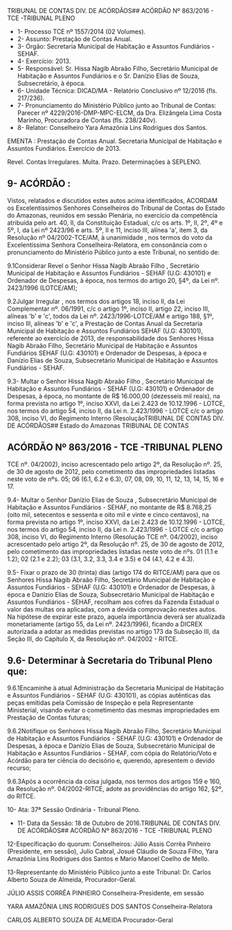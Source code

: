 TRIBUNAL DE CONTAS DIV. DE ACÓRDÃOS## ACÓRDÃO Nº 863/2016 - TCE -TRIBUNAL PLENO

- 1- Processo TCE nº 1557/2014 (02 Volumes).
- 2- Assunto: Prestação de Contas Anual.
- 3- Órgão: Secretaria Municipal de Habitação e Assuntos Fundiários - SEHAF.
- 4- Exercício: 2013.
- 5-  Responsável: Sr.  Hissa  Nagib  Abraão  Filho,  Secretário  Municipal  de  Habitação  e Assuntos Fundiários e o Sr. Danízio Elias de Souza, Subsecretário, à época.
- 6- Unidade Técnica: DICAD/MA - Relatório Conclusivo nº 12/2016 (fls. 217/236).
- 7-  Pronunciamento  do Ministério Público  junto  ao Tribunal  de Contas: Parecer  nº 4229/2016-DMP-MPC-ELCM,  da  Dra.  Elizângela  Lima  Costa  Marinho,  Procuradora  de Contas (fls. 238/240v).
- 8- Relator: Conselheiro Yara Amazônia Lins Rodrigues dos Santos.

EMENTA :  Prestação  de  Contas  Anual.  Secretaria Municipal de Habitação  e Assuntos  Fundiários. Exercício de 2013.

Revel. Contas Irregulares. Multa. Prazo. Determinações à SEPLENO.

## 9- ACÓRDÃO :

Vistos, relatados e discutidos estes autos acima identificados, ACORDAM os Excelentíssimos Senhores Conselheiros do Tribunal de Contas do Estado do Amazonas, reunidos em sessão Plenária, no exercício da competência atribuída pelo  art.  40,  II, da Constituição Estadual, c/c os arts. 1º, II, 2º, 4º e 5º, I, da Lei nº 2423/96 e arts. 5º, II e 11, inciso  III,  alínea  'a',  item  3,  da  Resolução  nº  04/2002-TCE/AM, à  unanimidade ,  nos termos do voto da Excelentíssima Senhora Conselheira-Relatora, em consonância com o pronunciamento do Ministério Público junto a este Tribunal, no sentido de:

9.1Considerar  Revel o  Senhor Hissa  Nagib  Abraão  Filho , Secretário Municipal de Habitação e Assuntos Fundiários  - SEHAF (U.G: 430101) e Ordenador de Despesas, à época, nos termos do artigo 20, §4º, da Lei nº. 2423/1996 (LOTCE/AM);

9.2Julgar Irregular , nos termos dos artigos 18, inciso II, da Lei Complementar nº. 06/1991, c/c o artigo 1º, inciso II, artigo 22, inciso III, alíneas 'b' e 'c', todos da Lei nº. 2423/1996-LOTCE/AM e artigo 188, §1º, inciso  III, alíneas 'b' e 'c', a Prestação de Contas Anual da Secretaria Municipal de Habitação e Assuntos Fundiários SEHAF (U.G: 430101), referente ao exercício de 2013, de responsabilidade dos Senhores Hissa  Nagib  Abraão  Filho,  Secretário  Municipal  de  Habitação  e  Assuntos  Fundiários  SEHAF (U.G:  430101)  e  Ordenador  de  Despesas,  à  época  e Danízio  Elias  de  Souza, Subsecretário Municipal de Habitação e Assuntos Fundiários - SEHAF.

9.3-  Multar o  Senhor Hissa  Nagib  Abraão  Filho ,  Secretário  Municipal  de Habitação e Assuntos Fundiários - SEHAF (U.G: 430101) e Ordenador de Despesas, à época, no montante de R$ 16.000,00 (dezesseis mil reais), na forma prevista no artigo 1º, inciso XXVI, da Lei 2.423 de 10.12.1996 - LOTCE, nos termos do artigo 54, inciso II, da Lei n. 2.423/1996 - LOTCE c/c o artigo 308, inciso VI, do Regimento Interno (ResoluçãoTRIBUNAL DE CONTAS DIV. DE ACÓRDÃOS## Estado do Amazonas TRIBUNAL DE CONTAS

## ACÓRDÃO Nº 863/2016 - TCE -TRIBUNAL PLENO

TCE nº.  04/2002),  inciso  acrescentado  pelo  artigo  2º,  da  Resolução  nº.  25,  de  30  de agosto de 2012, pelo cometimento das impropriedades listadas neste voto de nºs. 05; 06 (6.1, 6.2 e 6.3), 07, 08, 09, 10, 11, 12, 13, 14, 15, 16 e 17.

9.4-  Multar o  Senhor Danízio  Elias  de  Souza , Subsecretário  Municipal  de Habitação  e  Assuntos  Fundiários  -  SEHAF,  no  montante  de R$  8.768,25 (oito  mil, setecentos e sessenta e oito mil e vinte e cinco centavos), na forma prevista no artigo 1º, inciso XXVI, da Lei 2.423 de 10.12.1996 - LOTCE, nos termos do artigo 54, inciso II, da Lei n. 2.423/1996 - LOTCE c/c o artigo 308, inciso VI, do Regimento Interno (Resolução TCE nº.  04/2002),  inciso  acrescentado  pelo  artigo  2º,  da  Resolução  nº.  25,  de  30  de agosto de 2012, pelo cometimento das impropriedades listadas neste voto de nºs. 01 (1.1 e 1.2); 02 (2.1 e 2.2); 03 (3.1, 3.2, 3.3, 3.4 e 3.5) e 04 (4.1, 4.2 e 4.3).

9.5- Fixar o prazo de 30 (trinta) dias (artigo 174 do RITCE/AM) para que os Senhores  Hissa  Nagib  Abraão  Filho,  Secretário  Municipal  de  Habitação  e  Assuntos Fundiários - SEHAF (U.G: 430101) e Ordenador de Despesas, à época e Danízio Elias de  Souza,  Subsecretário  Municipal  de  Habitação  e  Assuntos  Fundiários  -  SEHAF, recolham aos cofres da Fazenda Estadual o valor das multas ora aplicadas, com a devida comprovação nestes autos. Na hipótese de expirar este prazo, aquela importância deverá ser  atualizada  monetariamente  (artigo  55,  da  Lei  nº.  2423/1996),  ficando  a  DICREX autorizada a adotar as medidas previstas no artigo 173 da Subseção III, da Seção III, do Capítulo X, da Resolução nº. 04/2002 - RITCE.

## 9.6- Determinar à Secretaria do Tribunal Pleno que:

9.6.1Encaminhe à atual Administração da Secretaria Municipal de Habitação  e  Assuntos  Fundiários  -  SEHAF  (U.G:  430101),  as  cópias  autênticas  das peças  emitidas  pela  Comissão  de  Inspeção  e  pela  Representante  Ministerial,  visando evitar o cometimento das mesmas impropriedades em Prestação de Contas futuras;

9.6.2Notifique os Senhores Hissa Nagib Abraão Filho, Secretário Municipal de Habitação e Assuntos Fundiários - SEHAF (U.G: 430101) e Ordenador de Despesas, à  época  e  Danízio  Elias  de  Souza,  Subsecretário  Municipal  de  Habitação  e  Assuntos Fundiários - SEHAF, com cópia do Relatório/Voto e Acórdão para ter ciência do decisório e, querendo, apresentem o devido recurso;

9.6.3Após  a  ocorrência  da  coisa  julgada,  nos  termos  dos  artigos  159  e 160,  da  Resolução  nº.  04/2002-RITCE,  adote  as  providências  do  artigo  162,  §2º,  do RITCE.

10- Ata: 37ª Sessão Ordinária - Tribunal Pleno.

- 11- Data da Sessão: 18 de Outubro de 2016.TRIBUNAL DE CONTAS DIV. DE ACÓRDÃOS## ACÓRDÃO Nº 863/2016 - TCE -TRIBUNAL PLENO

12-Especificação do quorum: Conselheiros: Júlio Assis Corrêa Pinheiro (Presidente, em sessão), Julio Cabral, Josué Cláudio de Souza Filho, Yara Amazônia Lins Rodrigues dos Santos e Mario Manoel Coelho de Mello.

13-Representante  do  Ministério  Público  junto  a  este  Tribunal: Dr.  Carlos  Alberto Souza de Almeida, Procurador-Geral.

JÚLIO ASSIS CORRÊA PINHEIRO Conselheira-Presidente, em sessão

YARA AMAZÔNIA LINS RODRIGUES DOS SANTOS Conselheira-Relatora

CARLOS ALBERTO SOUZA DE ALMEIDA Procurador-Geral